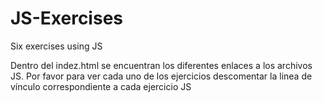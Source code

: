 # JS-Exercises
Six exercises using JS

Dentro del indez.html se encuentran los diferentes enlaces a los archivos JS. Por favor para ver cada uno de los ejercicios descomentar la linea de vínculo correspondiente a cada ejercicio JS
